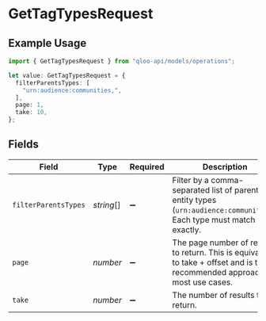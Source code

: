 # GetTagTypesRequest

## Example Usage

```typescript
import { GetTagTypesRequest } from "qloo-api/models/operations";

let value: GetTagTypesRequest = {
  filterParentsTypes: [
    "urn:audience:communities,",
  ],
  page: 1,
  take: 10,
};
```

## Fields

| Field                                                                                                                         | Type                                                                                                                          | Required                                                                                                                      | Description                                                                                                                   | Example                                                                                                                       |
| ----------------------------------------------------------------------------------------------------------------------------- | ----------------------------------------------------------------------------------------------------------------------------- | ----------------------------------------------------------------------------------------------------------------------------- | ----------------------------------------------------------------------------------------------------------------------------- | ----------------------------------------------------------------------------------------------------------------------------- |
| `filterParentsTypes`                                                                                                          | *string*[]                                                                                                                    | :heavy_minus_sign:                                                                                                            | Filter by a comma-separated list of parental entity types (`urn:audience:communities`). Each type must match exactly.         | urn:audience:communities,                                                                                                     |
| `page`                                                                                                                        | *number*                                                                                                                      | :heavy_minus_sign:                                                                                                            | The page number of results to return. This is equivalent to take + offset and is the recommended approach for most use cases. | 1                                                                                                                             |
| `take`                                                                                                                        | *number*                                                                                                                      | :heavy_minus_sign:                                                                                                            | The number of results to return.                                                                                              | 10                                                                                                                            |